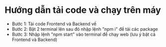 # Hướng dẫn tải code và chạy trên máy
- Bước 1: Tải code Frontend và Backend về
- Bước 2: Bật 2 terminal lên sau đó nhập lệnh "npm i" để tải các package
- Bước 3: Nhập lệnh "npm start" vào terminal để chạy web (lưu ý bật cả Frontend và Backend)
